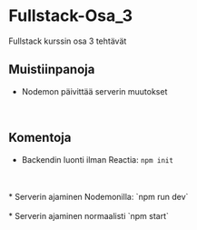 # Fullstack-Osa_3

Fullstack kurssin osa 3 tehtävät
<br>

## Muistiinpanoja

* Nodemon päivittää serverin muutokset 
<br>

## Komentoja

* Backendin luonti ilman Reactia: `npm init`
<br>
<br>
* Serverin ajaminen Nodemonilla: `npm run dev`
<br>
<br>
* Serverin ajaminen normaalisti `npm start`
